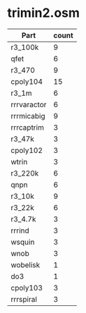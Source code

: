 trimin2.osm
==========
| **Part** | **count** |
|----------|-----------|
|r3_100k|9| 
|qfet|6| 
|r3_470|9| 
|cpoly104|15| 
|r3_1m|6| 
|rrrvaractor|6| 
|rrrmicabig|9| 
|rrrcaptrim|3| 
|r3_47k|3| 
|cpoly102|3| 
|wtrin|3| 
|r3_220k|6| 
|qnpn|6| 
|r3_10k|9| 
|r3_22k|6| 
|r3_4.7k|3| 
|rrrind|3| 
|wsquin|3| 
|wnob|3| 
|wobelisk|1| 
|do3|1| 
|cpoly103|3| 
|rrrspiral|3| 
